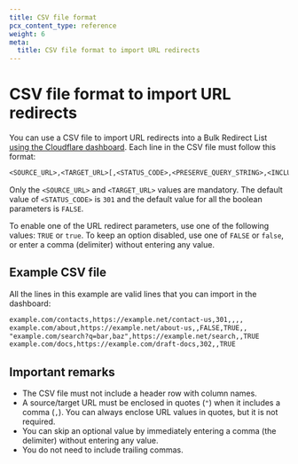 ```yaml
---
title: CSV file format
pcx_content_type: reference
weight: 6
meta:
  title: CSV file format to import URL redirects
---
```


# CSV file format to import URL redirects

You can use a CSV file to import URL redirects into a Bulk Redirect List [using the Cloudflare dashboard](/rules/url-forwarding/bulk-redirects/create-dashboard/#import-a-csv-file-with-url-redirects). Each line in the CSV file must follow this format:

```txt
<SOURCE_URL>,<TARGET_URL>[,<STATUS_CODE>,<PRESERVE_QUERY_STRING>,<INCLUDE_SUBDOMAINS>,<SUBPATH_MATCHING>,<PRESERVE_PATH_SUFFIX>]
```

Only the `<SOURCE_URL>` and `<TARGET_URL>` values are mandatory. The default value of `<STATUS_CODE>` is `301` and the default value for all the boolean parameters is `FALSE`.

To enable one of the URL redirect parameters, use one of the following values: `TRUE` or `true`. To keep an option disabled, use one of `FALSE` or `false`, or enter a comma (delimiter) without entering any value.

## Example CSV file

All the lines in this example are valid lines that you can import in the dashboard:

```txt
example.com/contacts,https://example.net/contact-us,301,,,,
example.com/about,https://example.net/about-us,,FALSE,TRUE,,
"example.com/search?q=bar,baz",https://example.net/search,,TRUE
example.com/docs,https://example.com/draft-docs,302,,TRUE
```

## Important remarks

- The CSV file must not include a header row with column names.
- A source/target URL must be enclosed in quotes (`"`) when it includes a comma (`,`). You can always enclose URL values in quotes, but it is not required.
- You can skip an optional value by immediately entering a comma (the delimiter) without entering any value.
- You do not need to include trailing commas.
